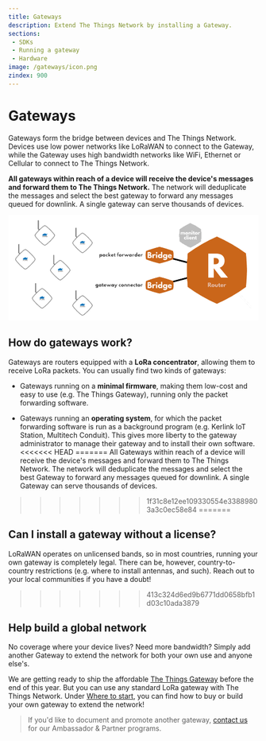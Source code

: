 ```yaml
---
title: Gateways
description: Extend The Things Network by installing a Gateway.
sections:
 - SDKs
 - Running a gateway
 - Hardware
image: /gateways/icon.png
zindex: 900
---
```


# Gateways

Gateways form the bridge between devices and The Things Network. Devices use low power networks like LoRaWAN to connect to the Gateway, while the Gateway uses high bandwidth networks like WiFi, Ethernet or Cellular to connect to The Things Network.

**All gateways within reach of a device will receive the device's messages and forward them to The Things Network.** The network will deduplicate the messages and select the best gateway to forward any messages queued for downlink. A single gateway can serve thousands of devices.

![Gateways](gateways-overview.png)

## How do gateways work?

Gateways are routers equipped with a **LoRa concentrator**, allowing them to receive LoRa packets. You can usually find two kinds of gateways:

+ Gateways running on a **minimal firmware**, making them low-cost and easy to use (e.g. The Things Gateway), running only the packet forwarding software.

+ Gateways running an **operating system**, for which the packet forwarding software is run as a background program (e.g. Kerlink IoT Station, Multitech Conduit). This gives more liberty to the gateway administrator to manage their gateway and to install their own software.
<<<<<<< HEAD
=======
All Gateways within reach of a device will receive the device's messages and forward them to The Things Network. The network will deduplicate the messages and select the best Gateway to forward any messages queued for downlink. A single Gateway can serve thousands of devices.
>>>>>>> 1f31c8e12ee109330554e33889803a3c0ec58e84
=======

## Can I install a gateway without a license?

LoRaWAN operates on unlicensed bands, so in most countries, running your own gateway is completely legal. There can be, however, country-to-country restrictions (e.g. where to install antennas, and such). Reach out to your local communities if you have a doubt!
>>>>>>> 413c324d6ed9b6771dd0658bfb1d03c10ada3879

## Help build a global network

No coverage where your device lives? Need more bandwidth? Simply add another Gateway to extend the network for both your own use and anyone else's.

We are getting ready to ship the affordable [The Things Gateway](https://www.kickstarter.com/projects/419277966/the-things-network) before the end of this year. But you can use any standard LoRa gateway with The Things Network. Under [Where to start](start/), you can find how to buy or build your own gateway to extend the network!

> If you'd like to document and promote another gateway, [contact us](mailto:johan@thethingsnetwork.org) for our Ambassador & Partner programs.
